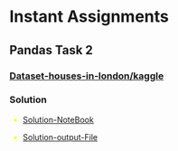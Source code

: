 # Instant Assignments

## Pandas Task 2

### [Dataset-houses-in-london/kaggle](https://www.kaggle.com/datasets/oktayrdeki/houses-in-london)

### Solution

<font color=yellow>

- [Solution-NoteBook](Houses_Task%20(2).ipynb)

- [Solution-output-File](./output/Analysis%20data.xlsx)

</font>
